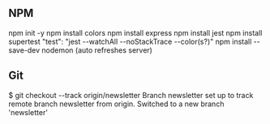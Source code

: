 ## NPM 
npm init -y
npm install colors
npm install express
npm install jest
npm install supertest
    "test": "jest --watchAll --noStackTrace --color(s?)"
npm install --save-dev nodemon (auto refreshes server)

## Git
$ git checkout --track origin/newsletter
Branch newsletter set up to track remote branch newsletter from origin.
Switched to a new branch 'newsletter'
